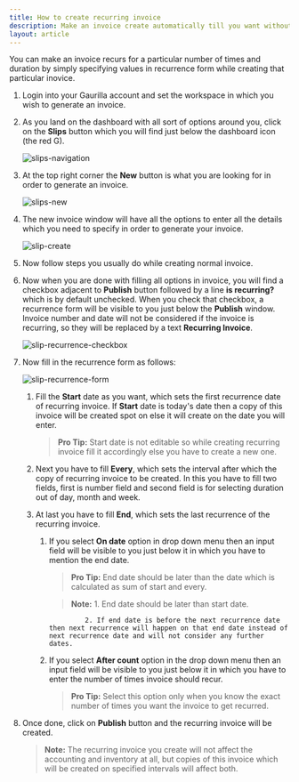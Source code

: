 ```yaml
---
title: How to create recurring invoice
description: Make an invoice create automatically till you want without any extra efforts
layout: article
---
```

You can make an invoice recurs for a particular number of times and duration by simply specifying values in recurrence form while creating that particular inovice.


1. Login into your Gaurilla account and set the workspace in which you wish to generate an invoice.

2. As you land on the dashboard with all sort of options around you, click on the **Slips** button which you will find just below the dashboard icon (the red G).

    ![slips-navigation]({{site.url}}/images/slip/slips-navigation.png)

3. At the top right corner the **New** button is what you are looking for in order to generate an invoice.

    ![slips-new]({{site.url}}/images/slip/slips-new.png)

4. The new invoice window will have all the options to enter all the details which you need to specify in order to generate your invoice.

    ![slip-create]({{site.url}}/images/slip/slip-create.png)

5. Now follow steps you usually do while creating normal invoice.

6. Now when you are done with filling all options in invoice, you will find a checkbox adjacent to **Publish** button followed by a line **is recurring?** which is by default unchecked. When you check that checkbox, a recurrence form will be visible to you just below the **Publish** window. Invoice number and date will not be considered if the invoice is recurring, so they will be replaced by a text **Recurring Invoice**.

	![slip-recurrence-checkbox]()

7. Now fill in the recurrence form as follows:

	![slip-recurrence-form]()

	1. Fill the **Start** date as you want, which sets the first recurrence date of recurring invoice. If **Start** date is today's date then a copy of this invoice will be created spot on else it will create on the date you will enter.

		> **Pro Tip:** Start date is not editable so while creating recurring invoice fill it accordingly else you have to create a new one.

	2. Next you have to fill **Every**, which sets the interval after which the copy of recurring invoice to be created. In this you have to fill two fields, first is number field and second field is for selecting duration out of day, month and week.

	3. At last you have to fill **End**, which sets the last recurrence of the recurring invoice. 	

		1. If you select **On date** option in drop down menu then an input field will be visible to you just below it in which you have to mention the end date.

			> **Pro Tip:** End date should be later than the date which is calculated as sum of start and every.

			> **Note:** 1. End date should be later than start date.

						2. If end date is before the next recurrence date then next recurrence will happen on that end date instead of next recurrence date and will not consider any further dates.

		2. If you select **After count** option in the drop down menu then an input field will be visible to you just below it in which you have to enter the number of times invoice should recur.

			>**Pro Tip:** Select this option only when you know the exact number of times you want the invoice to get recurred.

8. Once done, click on **Publish** button and the recurring invoice will be created.

	>**Note:** The recurring invoice you create will not affect the accounting and inventory at all, but copies of this invoice which will be created on specified intervals will affect both. 
